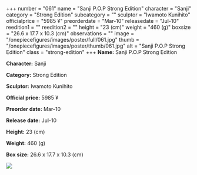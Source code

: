 +++
number = "061"
name = "Sanji P.O.P Strong Edition"
character = "Sanji"
category = "Strong Edition"
subcategory = ""
sculptor = "Iwamoto Kunihito"
officialprice = "5985 ¥"
preorderdate = "Mar-10"
releasedate = "Jul-10"
reedition1 = ""
reedition2 = ""
height = "23 (cm)"
weight = "460 (g)"
boxsize = "26.6 x 17.7 x 10.3 (cm)"
observations = ""
image = "/onepiecefigures/images/poster/full/061.jpg"
thumb = "/onepiecefigures/images/poster/thumb/061.jpg"
alt = "Sanji P.O.P Strong Edition"
class = "strong-edition"
+++
**Name:** Sanji P.O.P Strong Edition

**Character:** Sanji

**Category:** Strong Edition 

**Sculptor:** Iwamoto Kunihito

**Official price:** 5985 ¥

**Preorder date:** Mar-10

**Release date:** Jul-10

**Height:** 23 (cm)

**Weight:** 460 (g)

**Box size:** 26.6 x 17.7 x 10.3 (cm)

<img src="/onepiecefigures/images/poster/thumb/061.jpg">